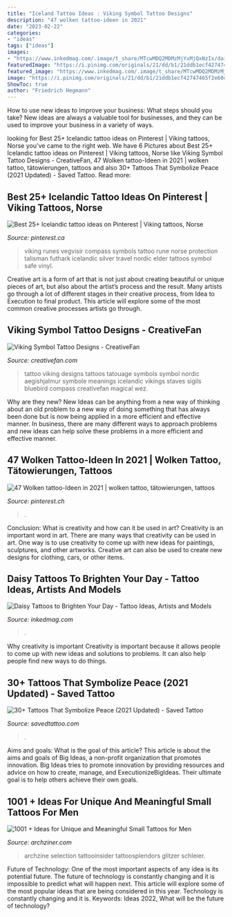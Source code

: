 ```yaml
---
title: "Iceland Tattoo Ideas : Viking Symbol Tattoo Designs"
description: "47 wolken tattoo-ideen in 2021"
date: "2023-02-22"
categories:
- "ideas"
tags: ["ideas"]
images:
- "https://www.inkedmag.com/.image/t_share/MTcwMDQ2MDMzMjYxMjQxNzIx/daisy.png"
featuredImage: "https://i.pinimg.com/originals/21/dd/b1/21ddb1ecf42747465f2e60d106ae0128.jpg"
featured_image: "https://www.inkedmag.com/.image/t_share/MTcwMDQ2MDMzMjYxMjQxNzIx/daisy.png"
image: "https://i.pinimg.com/originals/21/dd/b1/21ddb1ecf42747465f2e60d106ae0128.jpg"
ShowToc: true
author: "Friedrich Hegmann"
---
```



How to use new ideas to improve your business: What steps should you take?
New ideas are always a valuable tool for businesses, and they can be used to improve your business in a variety of ways.

	

		
looking for Best 25+ Icelandic tattoo ideas on Pinterest | Viking tattoos, Norse you've came to the right web. We have 6 Pictures about Best 25+ Icelandic tattoo ideas on Pinterest | Viking tattoos, Norse like Viking Symbol Tattoo Designs - CreativeFan, 47 Wolken tattoo-Ideen in 2021 | wolken tattoo, tätowierungen, tattoos and also 30+ Tattoos That Symbolize Peace (2021 Updated) - Saved Tattoo. Read more:
		
    
## Best 25+ Icelandic Tattoo Ideas On Pinterest | Viking Tattoos, Norse

<img loading=lazy src="https://i.pinimg.com/originals/21/dd/b1/21ddb1ecf42747465f2e60d106ae0128.jpg" onerror="this.onerror=null;this.src='https://tse1.mm.bing.net/th?id=OIP.38uHaJCZI42O5mh6u-XftwHaHa&amp;pid=15.1';" alt="Best 25+ Icelandic tattoo ideas on Pinterest | Viking tattoos, Norse">

_Source: pinterest.ca_

>viking runes vegvisir compass symbols tattoo rune norse protection talisman futhark icelandic silver travel nordic elder tattoos symbol safe vinyl. 

	

Creative art is a form of art that is not just about creating beautiful or unique pieces of art, but also about the artist’s process and the result. Many artists go through a lot of different stages in their creative process, from Idea to Execution to final product. This article will explore some of the most common creative processes artists go through.

    
## Viking Symbol Tattoo Designs - CreativeFan

<img loading=lazy src="https://creativefan.com/wp-content/uploads/viking-symbol-tattoo-designs.jpg" onerror="this.onerror=null;this.src='https://tse2.mm.bing.net/th?id=OIP.VD2lTFxGEIgt_yXklD7VYQHaJ6&amp;pid=15.1';" alt="Viking Symbol Tattoo Designs - CreativeFan">

_Source: creativefan.com_

>tattoo viking designs tattoos tatouage symbols symbol nordic aegishjalmur symbole meanings icelandic vikings staves sigils bluebird compass creativefan magical wez. 

	

Why are they new?
New Ideas can be anything from a new way of thinking about an old problem to a new way of doing something that has always been done but is now being applied in a more efficient and effective manner. In business, there are many different ways to approach problems and new ideas can help solve these problems in a more efficient and effective manner.

    
## 47 Wolken Tattoo-Ideen In 2021 | Wolken Tattoo, Tätowierungen, Tattoos

<img loading=lazy src="https://i.pinimg.com/474x/3e/93/c5/3e93c55d38af42be59a744c9fb01a718.jpg" onerror="this.onerror=null;this.src='https://tse3.mm.bing.net/th?id=OIP._-vCy_SH4_uwatNq1rlO2wAAAA&amp;pid=15.1';" alt="47 Wolken tattoo-Ideen in 2021 | wolken tattoo, tätowierungen, tattoos">

_Source: pinterest.ch_

>. 

	

Conclusion: What is creativity and how can it be used in art?
Creativity is an important word in art. There are many ways that creativity can be used in art. One way is to use creativity to come up with new ideas for paintings, sculptures, and other artworks. Creative art can also be used to create new designs for clothing, cars, or other items.

    
## Daisy Tattoos To Brighten Your Day - Tattoo Ideas, Artists And Models

<img loading=lazy src="https://www.inkedmag.com/.image/t_share/MTcwMDQ2MDMzMjYxMjQxNzIx/daisy.png" onerror="this.onerror=null;this.src='https://tse4.mm.bing.net/th?id=OIP.y6-XkT0jG_8dtDmZixNxlwHaD4&amp;pid=15.1';" alt="Daisy Tattoos to Brighten Your Day - Tattoo Ideas, Artists and Models">

_Source: inkedmag.com_

>. 

	

Why creativity is important
Creativity is important because it allows people to come up with new ideas and solutions to problems. It can also help people find new ways to do things.

    
## 30+ Tattoos That Symbolize Peace (2021 Updated) - Saved Tattoo

<img loading=lazy src="https://www.savedtattoo.com/wp-content/uploads/2021/04/Shoulder-Floral-Peace-Symbol-Tattoo.jpg" onerror="this.onerror=null;this.src='https://tse3.mm.bing.net/th?id=OIP.9DNyqs3NCYpfm12IhdE7_AHaHa&amp;pid=15.1';" alt="30+ Tattoos That Symbolize Peace (2021 Updated) - Saved Tattoo">

_Source: savedtattoo.com_

>. 

	

Aims and goals: What is the goal of this article?
This article is about the aims and goals of Big Ideas, a non-profit organization that promotes innovation. Big Ideas tries to promote innovation by providing resources and advice on how to create, manage, and ExecutionizeBigIdeas. Their ultimate goal is to help others achieve their own goals.

    
## 1001 + Ideas For Unique And Meaningful Small Tattoos For Men

<img loading=lazy src="https://archziner.com/wp-content/uploads/2018/10/template-sheet-with-a-big-selection-of-simple-tattoos-crown-cat-lightning-bolt-pineapple-skull-wolf-small-tattoos-for-men-different-ideas.jpg" onerror="this.onerror=null;this.src='https://tse2.mm.bing.net/th?id=OIP.kpUU3ADV_U3b9AHo8dLOOQHaFR&amp;pid=15.1';" alt="1001 + Ideas for Unique and Meaningful Small Tattoos for Men">

_Source: archziner.com_

>archzine selection tattooinsider tattoosplendors glitzer schleier. 

	

Future of Technology: One of the most important aspects of any idea is its potential future. The future of technology is constantly changing and it is impossible to predict what will happen next. This article will explore some of the most popular ideas that are being considered in this year.
Technology is constantly changing and it is. Keywords: Ideas 2022, What will be the future of technology?


